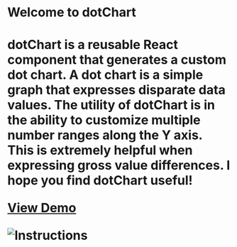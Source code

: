 <h1>Welcome to dotChart<h1>

dotChart is a reusable React component that generates a custom dot chart.
A dot chart is a simple graph that expresses disparate data values. 
The utility of dotChart is in the ability to customize multiple number 
ranges along the Y axis. This is extremely helpful when expressing gross 
value differences. I hope you find dotChart useful!

[View Demo](https://link-url-here.org)

![Instructions](/Users/mitchellbrandon/Desktop/portfolio/dotchart/demo/src/imgs/demo.png)

